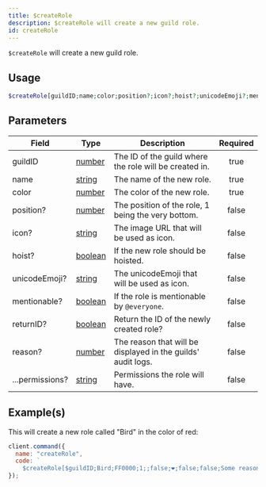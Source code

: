 ```yaml
---
title: $createRole
description: $createRole will create a new guild role.
id: createRole
---
```


`$createRole` will create a new guild role.

## Usage

```php
$createRole[guildID;name;color;position?;icon?;hoist?;unicodeEmoji?;mentionable?;position?;returnId?;...permissions?]
```

## Parameters

| Field           | Type                                                                                                | Description                                                  | Required |
| --------------- | --------------------------------------------------------------------------------------------------- | ------------------------------------------------------------ | :------: |
| guildID         | [number](https://developer.mozilla.org/en-US/docs/Web/JavaScript/Reference/Global_Objects/Number)   | The ID of the guild where the role will be created in.       |   true   |
| name            | [string](https://developer.mozilla.org/en-US/docs/Web/JavaScript/Reference/Global_Objects/String)   | The name of the new role.                                    |   true   |
| color           | [number](https://developer.mozilla.org/en-US/docs/Web/JavaScript/Reference/Global_Objects/Number)   | The color of the new role.                                   |   true   |
| position?       | [number](https://developer.mozilla.org/en-US/docs/Web/JavaScript/Reference/Global_Objects/Number)   | The position of the role, 1 being the very bottom.           |  false   |
| icon?           | [string](https://developer.mozilla.org/en-US/docs/Web/JavaScript/Reference/Global_Objects/String)   | The image URL that will be used as icon.                     |  false   |
| hoist?          | [boolean](https://developer.mozilla.org/en-US/docs/Web/JavaScript/Reference/Global_Objects/Boolean) | If the new role should be hoisted.                           |  false   |
| unicodeEmoji?   | [string](https://developer.mozilla.org/en-US/docs/Web/JavaScript/Reference/Global_Objects/String)   | The unicodeEmoji that will be used as icon.                  |  false   |
| mentionable?    | [boolean](https://developer.mozilla.org/en-US/docs/Web/JavaScript/Reference/Global_Objects/Boolean) | If the role is mentionable by `@everyone`.                   |  false   |
| returnID?       | [boolean](https://developer.mozilla.org/en-US/docs/Web/JavaScript/Reference/Global_Objects/Boolean) | Return the ID of the newly created role?                     |  false   |
| reason?         | [number](https://developer.mozilla.org/en-US/docs/Web/JavaScript/Reference/Global_Objects/Number)   | The reason that will be displayed in the guilds' audit logs. |  false   |
| ...permissions? | [string](https://developer.mozilla.org/en-US/docs/Web/JavaScript/Reference/Global_Objects/String)   | Permissions the role will have.                              |  false   |

## Example(s)

This will create a new role called "Bird" in the color of red:

```javascript
client.command({
  name: "createRole",
  code: `
    $createRole[$guildID;Bird;FF0000;1;;false;❤;false;false;Some reason!;sendmessages;addreactions]`
});
```

